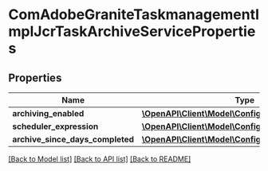 # ComAdobeGraniteTaskmanagementImplJcrTaskArchiveServiceProperties

## Properties
Name | Type | Description | Notes
------------ | ------------- | ------------- | -------------
**archiving_enabled** | [**\OpenAPI\Client\Model\ConfigNodePropertyBoolean**](ConfigNodePropertyBoolean.md) |  | [optional] 
**scheduler_expression** | [**\OpenAPI\Client\Model\ConfigNodePropertyString**](ConfigNodePropertyString.md) |  | [optional] 
**archive_since_days_completed** | [**\OpenAPI\Client\Model\ConfigNodePropertyInteger**](ConfigNodePropertyInteger.md) |  | [optional] 

[[Back to Model list]](../README.md#documentation-for-models) [[Back to API list]](../README.md#documentation-for-api-endpoints) [[Back to README]](../README.md)


